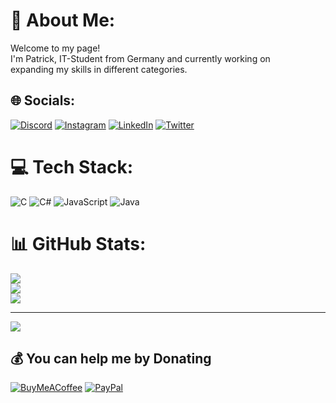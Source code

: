 # 💫 About Me:
Welcome to my page!<br>I'm Patrick, IT-Student from Germany and currently working on<br>expanding my skills in different categories.


## 🌐 Socials:
[![Discord](https://img.shields.io/badge/Discord-%237289DA.svg?logo=discord&logoColor=white)](htttps://discord.gg/zockoL#4438) [![Instagram](https://img.shields.io/badge/Instagram-%23E4405F.svg?logo=Instagram&logoColor=white)](https://instagram.com/zockol) [![LinkedIn](https://img.shields.io/badge/LinkedIn-%230077B5.svg?logo=linkedin&logoColor=white)](https://linkedin.com/in/Patrick-Zockol) [![Twitter](https://img.shields.io/badge/Twitter-%231DA1F2.svg?logo=Twitter&logoColor=white)](https://twitter.com/zockol) 

# 💻 Tech Stack:
![C](https://img.shields.io/badge/c-%2300599C.svg?style=for-the-badge&logo=c&logoColor=white) ![C#](https://img.shields.io/badge/c%23-%23239120.svg?style=for-the-badge&logo=c-sharp&logoColor=white) ![JavaScript](https://img.shields.io/badge/javascript-%23323330.svg?style=for-the-badge&logo=javascript&logoColor=%23F7DF1E) ![Java](https://img.shields.io/badge/java-%23ED8B00.svg?style=for-the-badge&logo=java&logoColor=white)
# 📊 GitHub Stats:
![](https://github-readme-stats.vercel.app/api?username=zockol&theme=dark&hide_border=false&include_all_commits=true&count_private=true)<br/>
![](https://github-readme-streak-stats.herokuapp.com/?user=zockol&theme=dark&hide_border=false)<br/>
![](https://github-readme-stats.vercel.app/api/top-langs/?username=zockol&theme=dark&hide_border=false&include_all_commits=true&count_private=true&layout=compact)

---
[![](https://visitcount.itsvg.in/api?id=zockol&icon=1&color=12)](https://visitcount.itsvg.in)

  ## 💰 You can help me by Donating
  [![BuyMeACoffee](https://img.shields.io/badge/Buy%20Me%20a%20Coffee-ffdd00?style=for-the-badge&logo=buy-me-a-coffee&logoColor=black)](https://buymeacoffee.com/https://www.buymeacoffee.com/zockol) [![PayPal](https://img.shields.io/badge/PayPal-00457C?style=for-the-badge&logo=paypal&logoColor=white)](https://paypal.me/patrifx@gmail.com) 

  <!-- Proudly created with GPRM ( https://gprm.itsvg.in ) -->
  